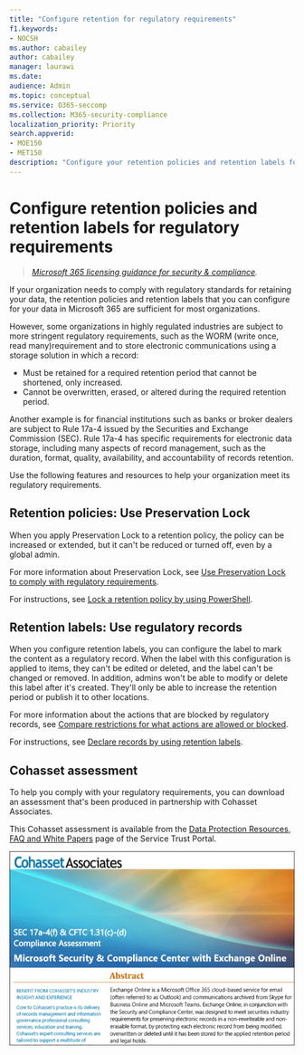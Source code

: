 ```yaml
---
title: "Configure retention for regulatory requirements"
f1.keywords:
- NOCSH
ms.author: cabailey
author: cabailey
manager: laurawi
ms.date: 
audience: Admin
ms.topic: conceptual
ms.service: O365-seccomp
ms.collection: M365-security-compliance
localization_priority: Priority
search.appverid: 
- MOE150
- MET150
description: "Configure your retention policies and retention labels for regulatory requirements and use the Cohasset assessment to help you comply with regulatory standards for retaining your data."
---
```


# Configure retention policies and retention labels for regulatory requirements

>*[Microsoft 365 licensing guidance for security & compliance](https://aka.ms/ComplianceSD).*

If your organization needs to comply with regulatory standards for retaining your data, the retention policies and retention labels that you can configure for your data in Microsoft 365 are sufficient for most organizations.

However, some organizations in highly regulated industries are subject to more stringent regulatory requirements, such as the WORM (write once, read many)requirement and to store electronic communications using a storage solution in which a record:

- Must be retained for a required retention period that cannot be shortened, only increased.
- Cannot be overwritten, erased, or altered during the required retention period.

Another example is for financial institutions such as banks or broker dealers are subject to Rule 17a-4 issued by the Securities and Exchange Commission (SEC). Rule 17a-4 has specific requirements for electronic data storage, including many aspects of record management, such as the duration, format, quality, availability, and accountability of records retention.

Use the following features and resources to help your organization meet its regulatory requirements.

## Retention policies: Use Preservation Lock

When you apply Preservation Lock to a retention policy, the policy can be increased or extended, but it can't be reduced or turned off, even by a global admin.

For more information about Preservation Lock, see [Use Preservation Lock to comply with regulatory requirements](retention-policies.md#use-preservation-lock-to-comply-with-regulatory-requirements).

For instructions, see [Lock a retention policy by using PowerShell](create-retention-policies.md#lock-a-retention-policy-by-using-powershell).

## Retention labels: Use regulatory records

When you configure retention labels, you can configure the label to mark the content as a regulatory record. When the label with this configuration is applied to items, they can't be edited or deleted, and the label can't be changed or removed. In addition, admins won't be able to modify or delete this label after it's created. They'll only be able to increase the retention period or publish it to other locations.

For more information about the actions that are blocked by regulatory records, see [Compare restrictions for what actions are allowed or blocked](records-management.md#compare-restrictions-for-what-actions-are-allowed-or-blocked).

For instructions, see [Declare records by using retention labels](declare-records.md).

## Cohasset assessment 

To help you comply with your regulatory requirements, you can download an assessment that's been produced in partnership with Cohasset Associates. 

This Cohasset assessment is available from the [Data Protection Resources, FAQ and White Papers](https://servicetrust.microsoft.com/ViewPage/TrustDocuments?command=Download&downloadType=Document&downloadId=9fa8349d-a0c9-47d9-93ad-472aa0fa44ec&docTab=6d000410-c9e9-11e7-9a91-892aae8839ad_FAQ_and_White_Papers) page of the Service Trust Portal.

![Title page of downloadable assessment by Cohasset Associates](../media/cohasset-associates-assessment.png)

